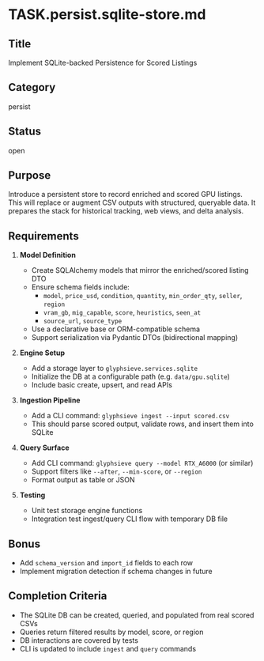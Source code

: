 

# TASK.persist.sqlite-store.md

## Title
Implement SQLite-backed Persistence for Scored Listings

## Category
persist

## Status
open

## Purpose
Introduce a persistent store to record enriched and scored GPU listings. This will replace or augment CSV outputs with structured, queryable data. It prepares the stack for historical tracking, web views, and delta analysis.

## Requirements

1. **Model Definition**
   - Create SQLAlchemy models that mirror the enriched/scored listing DTO
   - Ensure schema fields include:
     - `model`, `price_usd`, `condition`, `quantity`, `min_order_qty`, `seller`, `region`
     - `vram_gb`, `mig_capable`, `score`, `heuristics`, `seen_at`
     - `source_url`, `source_type`
   - Use a declarative base or ORM-compatible schema
   - Support serialization via Pydantic DTOs (bidirectional mapping)

2. **Engine Setup**
   - Add a storage layer to `glyphsieve.services.sqlite`
   - Initialize the DB at a configurable path (e.g. `data/gpu.sqlite`)
   - Include basic create, upsert, and read APIs

3. **Ingestion Pipeline**
   - Add a CLI command: `glyphsieve ingest --input scored.csv`
   - This should parse scored output, validate rows, and insert them into SQLite

4. **Query Surface**
   - Add CLI command: `glyphsieve query --model RTX_A6000` (or similar)
   - Support filters like `--after`, `--min-score`, or `--region`
   - Format output as table or JSON

5. **Testing**
   - Unit test storage engine functions
   - Integration test ingest/query CLI flow with temporary DB file

## Bonus
- Add `schema_version` and `import_id` fields to each row
- Implement migration detection if schema changes in future

## Completion Criteria
- The SQLite DB can be created, queried, and populated from real scored CSVs
- Queries return filtered results by model, score, or region
- DB interactions are covered by tests
- CLI is updated to include `ingest` and `query` commands